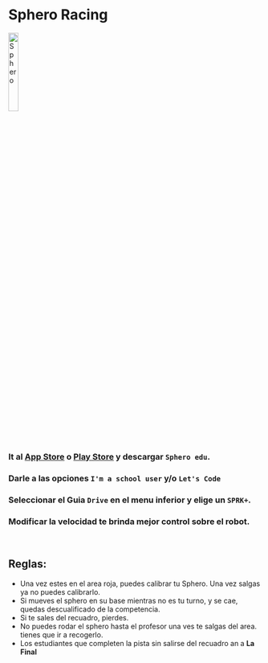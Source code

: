 # Sphero Racing

<img    src="https://o.aolcdn.com/images/dims3/GLOB/legacy_thumbnail/800x450/format/jpg/quality/85/http://www.blogcdn.com/www.autoblog.com/media/2010/01/tron-light-cycle.jpg" 
        title="Sphero" 
        width="20%" 
        height="20%" />

<br>

### It al <u>App Store</u> o <u>Play Store</u> y descargar `Sphero edu`.

### Darle a las opciones `I'm a school user` y/o `Let's Code`

### Seleccionar el Guia `Drive` en el menu inferior y elige un `SPRK+`.

### Modificar la velocidad te brinda mejor control sobre el robot.

<br>

## Reglas:
* Una vez estes en el area roja, puedes calibrar tu Sphero. Una vez salgas ya no puedes calibrarlo.
* Si mueves el sphero en su base mientras no es tu turno, y se cae, quedas descualificado de la competencia.
* Si te sales del recuadro, pierdes.
* No puedes rodar el sphero hasta el profesor una ves te salgas del area. tienes que ir a recogerlo.
* Los estudiantes que completen la pista sin salirse del recuadro an a **La Final**

